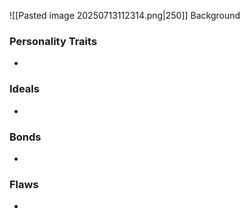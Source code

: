 ![[Pasted image 20250713112314.png|250]]
Background
### Personality Traits
- 
### Ideals
- 
### Bonds
- 
### Flaws
- 